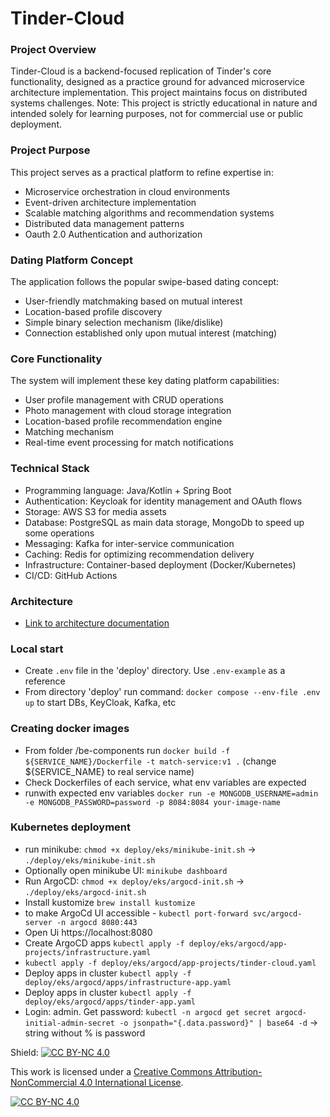 # Tinder-Cloud
### Project Overview

Tinder-Cloud is a backend-focused replication of Tinder's core functionality, designed as a practice ground for advanced microservice architecture implementation. 
This project maintains focus on distributed systems challenges.
Note: This project is strictly educational in nature and intended solely for learning purposes, not for commercial use or public deployment.

### Project Purpose
This project serves as a practical platform to refine expertise in:

* Microservice orchestration in cloud environments
* Event-driven architecture implementation
* Scalable matching algorithms and recommendation systems
* Distributed data management patterns
* Oauth 2.0 Authentication and authorization 

### Dating Platform Concept
The application follows the popular swipe-based dating concept:
* User-friendly matchmaking based on mutual interest
* Location-based profile discovery
* Simple binary selection mechanism (like/dislike)
* Connection established only upon mutual interest (matching)

### Core Functionality
The system will implement these key dating platform capabilities:

* User profile management with CRUD operations
* Photo management with cloud storage integration
* Location-based profile recommendation engine
* Matching mechanism
* Real-time event processing for match notifications

### Technical Stack

* Programming language: Java/Kotlin + Spring Boot
* Authentication: Keycloak for identity management and OAuth flows
* Storage: AWS S3 for media assets
* Database: PostgreSQL as main data storage, MongoDb to speed up some operations 
* Messaging: Kafka for inter-service communication
* Caching: Redis for optimizing recommendation delivery
* Infrastructure: Container-based deployment (Docker/Kubernetes)
* CI/CD: GitHub Actions

### Architecture

- [Link to architecture documentation](docs/architecture/high-level.md)

### Local start
* Create `.env` file in the 'deploy' directory. Use `.env-example` as a reference
* From directory 'deploy' run command: `docker compose --env-file .env up` to start DBs, KeyCloak, Kafka, etc

### Creating docker images
* From folder /be-components run `docker build -f ${SERVICE_NAME}/Dockerfile -t match-service:v1 .` (change ${SERVICE_NAME} to real service name)
* Check Dockerfiles of each service, what env variables are expected 
* runwith expected env variables `docker run -e MONGODB_USERNAME=admin -e MONGODB_PASSWORD=password -p 8084:8084 your-image-name`

### Kubernetes deployment
* run minikube: `chmod +x deploy/eks/minikube-init.sh` -> `./deploy/eks/minikube-init.sh`
* Optionally open minikube UI: `minikube dashboard`
* Run ArgoCD: `chmod +x deploy/eks/argocd-init.sh` -> `./deploy/eks/argocd-init.sh`
* Install kustomize `brew install kustomize`
* to make ArgoCd UI accessible - `kubectl port-forward svc/argocd-server -n argocd 8080:443`
* Open Ui https://localhost:8080
* Create ArgoCD apps `kubectl apply -f deploy/eks/argocd/app-projects/infrastructure.yaml` 
* `kubectl apply -f deploy/eks/argocd/app-projects/tinder-cloud.yaml`
* Deploy apps in cluster `kubectl apply -f deploy/eks/argocd/apps/infrastructure-app.yaml`
* Deploy apps in cluster `kubectl apply -f deploy/eks/argocd/apps/tinder-app.yaml`
* Login: admin. Get password: `kubectl -n argocd get secret argocd-initial-admin-secret -o jsonpath="{.data.password}" | base64 -d` -> string without % is password


Shield: [![CC BY-NC 4.0][cc-by-nc-shield]][cc-by-nc]

This work is licensed under a
[Creative Commons Attribution-NonCommercial 4.0 International License][cc-by-nc].

[![CC BY-NC 4.0][cc-by-nc-image]][cc-by-nc]

[cc-by-nc]: https://creativecommons.org/licenses/by-nc/4.0/
[cc-by-nc-image]: https://licensebuttons.net/l/by-nc/4.0/88x31.png
[cc-by-nc-shield]: https://img.shields.io/badge/License-CC%20BY--NC%204.0-lightgrey.svg
